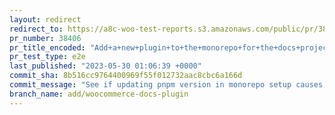```yaml
---
layout: redirect
redirect_to: https://a8c-woo-test-reports.s3.amazonaws.com/public/pr/38406/e2e/index.html
pr_number: 38406
pr_title_encoded: "Add+a+new+plugin+to+the+monorepo+for+the+docs+project+"
pr_test_type: e2e
last_published: "2023-05-30 01:06:39 +0000"
commit_sha: 8b516cc9764400969f55f012732aac8cbc6a166d
commit_message: "See if updating pnpm version in monorepo setup causes behavior to mat…"
branch_name: add/woocommerce-docs-plugin
---
```

